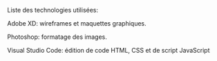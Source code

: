Liste des technologies utilisées:

Adobe XD: wireframes et maquettes graphiques.

Photoshop: formatage des images.

Visual Studio Code: édition de code HTML, CSS et de script JavaScript
